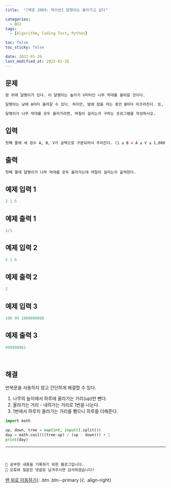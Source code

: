 ```yaml
---
title:  "[백준 2869: 파이썬] 달팽이는 올라가고 싶다" 

categories:
  - BOJ
tags:
  - [Algorithm, Coding Test, Python]

toc: false
toc_sticky: false

date: 2022-01-26
last_modified_at: 2022-01-26
---
```


## 문제

```html
땅 위에 달팽이가 있다. 이 달팽이는 높이가 V미터인 나무 막대를 올라갈 것이다.

달팽이는 낮에 A미터 올라갈 수 있다. 하지만, 밤에 잠을 자는 동안 B미터 미끄러진다. 또, 정상에 올라간 후에는 미끄러지지 않는다.

달팽이가 나무 막대를 모두 올라가려면, 며칠이 걸리는지 구하는 프로그램을 작성하시오.
```


## 입력  
```html
첫째 줄에 세 정수 A, B, V가 공백으로 구분되어서 주어진다. (1 ≤ B < A ≤ V ≤ 1,000,000,000)
```

## 출력 
```html 
첫째 줄에 달팽이가 나무 막대를 모두 올라가는데 며칠이 걸리는지 출력한다.
```

## 예제 입력 1
```python
2 1 5
```

## 예제 출력 1
```python
1/1
```

## 예제 입력 2
```python
5 1 6
```

## 예제 출력 2
```python
2
```

## 예제 입력 3
```python
100 99 1000000000
```

## 예제 출력 3
```python
999999901
```

<br>

## 해결

반복문을 사용하지 않고 간단하게 해결할 수 있다.
1. 나무의 높이에서 하루에 올라가는 거리(up)만 뺀다.
2. 올라가는 거리 - 내려가는 거리로 1번을 나눈다.
3. 1번에서 하루치 올라가는 거리를 뺐으니 하루를 더해준다.

```python
import math

up, down, tree = map(int, input().split())
day = math.ceil(((tree-up) / (up - down))) + 1
print(day)
```

***
<br>

    💾 공부한 내용을 기록하기 위한 블로그입니다.
    📄 오류와 질문은 댓글로 남겨주시면 감사하겠습니다!

[맨 위로 이동하기](#){: .btn .btn--primary }{: .align-right}
